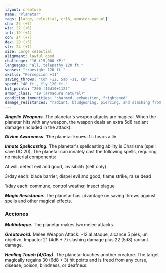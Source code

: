 ```yaml
---
layout: creature
name: "Planetar"
tags: [large, celestial, cr16, monster-manual]
cha: 25 (+7)
wis: 22 (+6)
int: 19 (+4)
con: 24 (+7)
dex: 20 (+5)
str: 24 (+7)
size: Large celestial
alignment: lawful good
challenge: "16 (15,000 XP)"
languages: "all, telepathy 120 ft."
senses: "truesight 120 ft."
skills: "Percepción +11"
saving_throws: "Con +12, Sab +11, Car +12"
speed: "40 ft., fly 120 ft."
hit_points: "200 (16d10+112)"
armor_class: "19 (armadura natural)"
condition_immunities: "charmed, exhaustion, frightened"
damage_resistances: "radiant, bludgeoning, piercing, and slashing from nonmagical weapons"
---
```


***Angelic Weapons.*** The planetar's weapon attacks are magical. When the planetar hits with any weapon, the weapon deals an extra 5d8 radiant damage (included in the attack).

***Divine Awareness.*** The planetar knows if it hears a lie.

***Innate Spellcasting.*** The planetar's spellcasting ability is Charisma (spell save DC 20). The planetar can innately cast the following spells, requiring no material components:

At will: detect evil and good, invisibility (self only)

3/day each: blade barrier, dispel evil and good, flame strike, raise dead

1/day each: commune, control weather, insect plague

***Magic Resistance.*** The planetar has advantage on saving throws against spells and other magical effects.

### Acciones

***Multiataque.*** The planetar makes two melee attacks.

***Greatsword.*** Melee Weapon Attack: +12 al ataque, alcance 5 pies, un objetivo. Impacto: 21 (4d6 + 7) slashing damage plus 22 (5d8) radiant damage.

***Healing Touch (4/Day).*** The planetar touches another creature. The target magically regains 30 (6d8 + 3) hit points and is freed from any curse, disease, poison, blindness, or deafness.